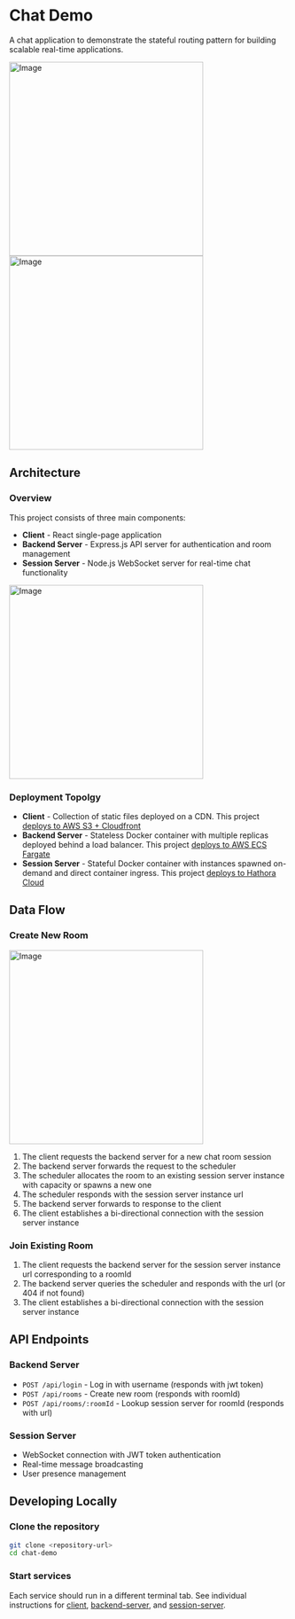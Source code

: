 # Chat Demo

A chat application to demonstrate the stateful routing pattern for building scalable real-time applications.

<img width="350" alt="Image" src="https://github.com/user-attachments/assets/143d8839-9f3d-4b49-80a8-af36ef97e100" />

<img width="350" alt="Image" src="https://github.com/user-attachments/assets/92eb6ad6-cd8c-4528-bef1-c19af384ee25" />

## Architecture

### Overview

This project consists of three main components:

- **Client** - React single-page application
- **Backend Server** - Express.js API server for authentication and room management
- **Session Server** - Node.js WebSocket server for real-time chat functionality

<img width="350" alt="Image" src="https://github.com/user-attachments/assets/0171c286-df58-4081-8c18-49b6eea9d2af" />

### Deployment Topolgy

- **Client** - Collection of static files deployed on a CDN. This project [deploys to AWS S3 + Cloudfront](.github/workflows/client-deploy.yml)
- **Backend Server** - Stateless Docker container with multiple replicas deployed behind a load balancer. This project [deploys to AWS ECS Fargate](.github/workflows/backend-server-deploy.yml)
- **Session Server** - Stateful Docker container with instances spawned on-demand and direct container ingress. This project [deploys to Hathora Cloud](.github/workflows/session-server-deploy.yml)

## Data Flow

### Create New Room

<img width="350" alt="Image" src="https://github.com/user-attachments/assets/9af6e1e7-763b-4004-a2bb-ff323f0a493b" />

1. The client requests the backend server for a new chat room session
2. The backend server forwards the request to the scheduler
3. The scheduler allocates the room to an existing session server instance with capacity or spawns a new one
4. The scheduler responds with the session server instance url
5. The backend server forwards to response to the client
6. The client establishes a bi-directional connection with the session server instance

### Join Existing Room

1. The client requests the backend server for the session server instance url corresponding to a roomId
2. The backend server queries the scheduler and responds with the url (or 404 if not found)
3. The client establishes a bi-directional connection with the session server instance

## API Endpoints

### Backend Server

- `POST /api/login` - Log in with username (responds with jwt token)
- `POST /api/rooms` - Create new room (responds with roomId)
- `POST /api/rooms/:roomId` - Lookup session server for roomId (responds with url)

### Session Server

- WebSocket connection with JWT token authentication
- Real-time message broadcasting
- User presence management

## Developing Locally

### Clone the repository

```bash
git clone <repository-url>
cd chat-demo
```

### Start services

Each service should run in a different terminal tab. See individual instructions for [client](client), [backend-server](backend-server), and [session-server](session-server).
